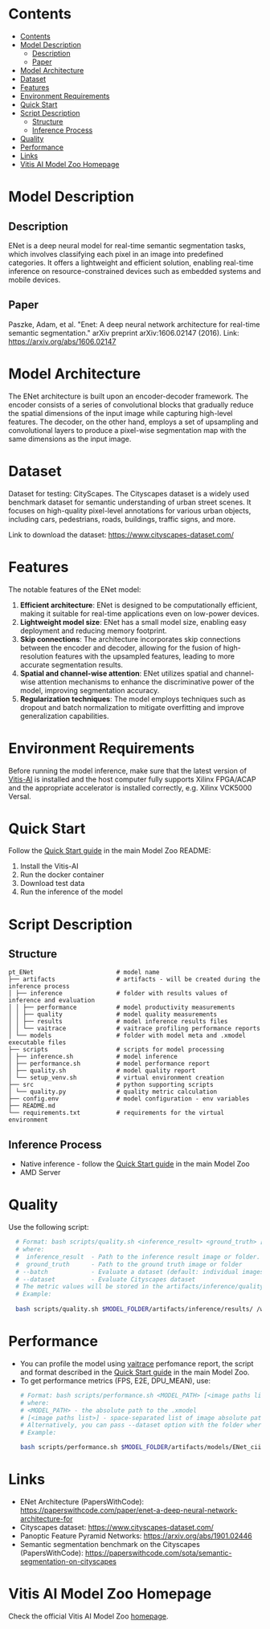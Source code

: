 ﻿# Contents

- [Contents](#contents)
- [Model Description](#model-description)
  - [Description](#description)
  - [Paper](#paper)
- [Model Architecture](#model-architecture)
- [Dataset](#dataset)
- [Features](#features)
- [Environment Requirements](#environment-requirements)
- [Quick Start](#quick-start)
- [Script Description](#script-description)
  - [Structure](#structure)
  - [Inference Process](#inference-process)
- [Quality](#quality)
- [Performance](#performance)
- [Links](#links)
- [Vitis AI Model Zoo Homepage](#vitis-ai-model-zoo-homepage)

# Model Description

## Description
ENet is a deep neural model for real-time semantic segmentation tasks, which involves classifying each pixel in an image 
into predefined categories. It offers a lightweight and efficient solution, enabling real-time inference on resource-constrained 
devices such as embedded systems and mobile devices.
## Paper

 Paszke, Adam, et al. "Enet: A deep neural network architecture for real-time semantic segmentation." 
 arXiv preprint arXiv:1606.02147 (2016). Link: https://arxiv.org/abs/1606.02147

# Model Architecture
The ENet architecture is built upon an encoder-decoder framework. The encoder consists of a series of convolutional blocks
that gradually reduce the spatial dimensions of the input image while capturing high-level features. 
The decoder, on the other hand, employs a set of upsampling and convolutional layers to produce a pixel-wise segmentation map 
with the same dimensions as the input image.
# Dataset

Dataset for testing: CityScapes. The Cityscapes dataset is a widely used benchmark dataset for semantic understanding of urban street scenes. 
It focuses on high-quality pixel-level annotations for various urban objects, including cars, pedestrians, roads, buildings, traffic signs, and more. 

Link to download the  dataset: https://www.cityscapes-dataset.com/

# Features

The notable features of the ENet model:

1. **Efficient architecture**: ENet is designed to be computationally efficient, making it suitable for real-time applications even on low-power devices.
2. **Lightweight model size**: ENet has a small model size, enabling easy deployment and reducing memory footprint.
3. **Skip connections**: The architecture incorporates skip connections between the encoder and decoder, allowing for the fusion of high-resolution features with the upsampled features, leading to more accurate segmentation results.
4. **Spatial and channel-wise attention**: ENet utilizes spatial and channel-wise attention mechanisms to enhance the discriminative power of the model, improving segmentation accuracy.
5. **Regularization techniques**: The model employs techniques such as dropout and batch normalization to mitigate overfitting and improve generalization capabilities.

# Environment Requirements

Before running the model inference, make sure that the latest version of
[Vitis-AI](https://xilinx.github.io/Vitis-AI/docs/install/install.html) is installed and the host computer fully supports
Xilinx FPGA/ACAP and the appropriate accelerator is installed correctly, e.g. Xilinx VCK5000 Versal.

# Quick Start

Follow the [Quick Start guide](../../../README.md#quick-start) in the main Model Zoo README:

1. Install the Vitis-AI
2. Run the docker container
3. Download test data
4. Run the inference of the model

# Script Description

## Structure

```text
pt_ENet                       # model name  
├── artifacts                 # artifacts - will be created during the inference process
│ ├── inference               # folder with results values of inference and evaluation
│ │ ├── performance           # model productivity measurements
│ │ ├── quality               # model quality measurements
│ │ ├── results               # model inference results files
│ │ └── vaitrace              # vaitrace profiling performance reports
│ └── models                  # folder with model meta and .xmodel executable files
├── scripts                   # scripts for model processing 
│ ├── inference.sh            # model inference
│ ├── performance.sh          # model performance report
│ ├── quality.sh              # model quality report
│ └── setup_venv.sh           # virtual environment creation
├── src                       # python supporting scripts
│ └── quality.py              # quality metric calculation
├── config.env                # model configuration - env variables
├── README.md
└── requirements.txt          # requirements for the virtual environment
```

## Inference Process

- Native inference - follow the [Quick Start guide](../../../README.md#quick-start) in the main Model Zoo
- AMD Server

# Quality

Use the following script:

```bash
  # Format: bash scripts/quality.sh <inference_result> <ground_truth> [--batch] [--dataset]
  # where:
  #  inference_result  - Path to the inference result image or folder.
  #  ground_truth      - Path to the ground truth image or folder
  # --batch            - Evaluate a dataset (default: individual images)
  # --dataset          - Evaluate Cityscapes dataset
  # The metric values will be stored in the artifacts/inference/quality/metrics.txt file
  # Example:
  
  bash scripts/quality.sh $MODEL_FOLDER/artifacts/inference/results/ /workspace/Vitis-AI-Library/samples/segmentation/images/ --dataset
```

# Performance

- You can profile the model using [vaitrace](https://docs.xilinx.com/r/en-US/ug1414-vitis-ai/Starting-a-Simple-Trace-with-vaitrace) perfomance report,
  the script and format described in the [Quick Start guide](../../../README.md#vaitrace) in the main Model Zoo.
- To get performance metrics (FPS, E2E, DPU_MEAN), use:
  ```bash
  # Format: bash scripts/performance.sh <MODEL_PATH> [<image paths list>]
  # where:
  # <MODEL_PATH> - the absolute path to the .xmodel
  # [<image paths list>] - space-separated list of image absolute paths
  # Alternatively, you can pass --dataset option with the folder where images are stored.
  # Example:

  bash scripts/performance.sh $MODEL_FOLDER/artifacts/models/ENet_ciityscapes_pt/ENet_ciityscapes_pt.xmodel --dataset /workspace/Vitis-AI-Library/samples/segmentation/images/
  ```


# Links

- ENet Architecture (PapersWithCode): https://paperswithcode.com/paper/enet-a-deep-neural-network-architecture-for
- Cityscapes dataset: https://www.cityscapes-dataset.com/
- Panoptic Feature Pyramid Networks: https://arxiv.org/abs/1901.02446
- Semantic segmentation benchmark on the Cityscapes (PapersWithCode): https://paperswithcode.com/sota/semantic-segmentation-on-cityscapes

# Vitis AI Model Zoo Homepage

Check the official Vitis AI Model Zoo [homepage](https://github.com/Xilinx/Vitis-AI/tree/master/model_zoo).
